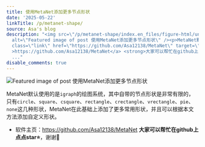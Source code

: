 ```yaml
---
title: 使用MetaNet添加更多节点形状
date: '2025-05-22'
linkTitle: /p/metanet-shape/
source: Asa's blog
description: "<img src=\"/p/metanet-shape/index.en_files/figure-html/unnamed-chunk-6-1.png\"
  alt=\"Featured image of post 使用MetaNet添加更多节点形状\" /><p>MetaNet默认使用的是<code>igraph</code>的绘图系统，其中自带的节点形状是非常有限的，只有<code>circle</code>、<code>square</code>、<code>csquare</code>、<code>rectangle</code>、<code>crectangle</code>、<code>vrectangle</code>、<code>pie</code>、<code>none</code>这几种形状，MetaNet在此基础上添加了更多常用形状，并且可以根据本文方法添加自定义形状。</p>\n<ul>\n<li>软件主页：<a
  class=\"link\" href=\"https://github.com/Asa12138/MetaNet\" target=\"_blank\" rel=\"noopener\"
  >https://github.com/Asa12138/MetaNet</a> <strong>大家可以帮忙在github上点点star⭐️</strong>，谢谢\U0001F64F</li
  ..."
disable_comments: true
---
```

<img src="/p/metanet-shape/index.en_files/figure-html/unnamed-chunk-6-1.png" alt="Featured image of post 使用MetaNet添加更多节点形状" /><p>MetaNet默认使用的是<code>igraph</code>的绘图系统，其中自带的节点形状是非常有限的，只有<code>circle</code>、<code>square</code>、<code>csquare</code>、<code>rectangle</code>、<code>crectangle</code>、<code>vrectangle</code>、<code>pie</code>、<code>none</code>这几种形状，MetaNet在此基础上添加了更多常用形状，并且可以根据本文方法添加自定义形状。</p>
<ul>
<li>软件主页：<a class="link" href="https://github.com/Asa12138/MetaNet" target="_blank" rel="noopener" >https://github.com/Asa12138/MetaNet</a> <strong>大家可以帮忙在github上点点star⭐️</strong>，谢谢🙏</li ...